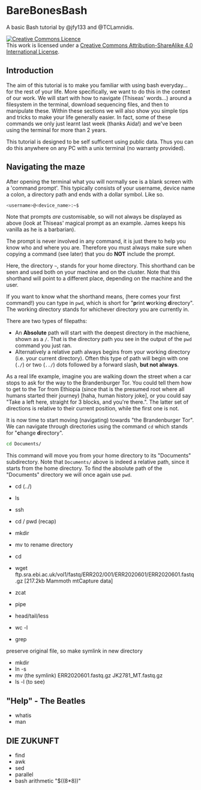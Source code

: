 # BareBonesBash
A basic Bash tutorial by @jfy133 and @TCLamnidis.

<a rel="license" href="http://creativecommons.org/licenses/by-sa/4.0/"><img alt="Creative Commons Licence" style="border-width:0" src="https://i.creativecommons.org/l/by-sa/4.0/88x31.png" /></a><br />This work is licensed under a <a rel="license" href="http://creativecommons.org/licenses/by-sa/4.0/">Creative Commons Attribution-ShareAlike 4.0 International License</a>.

## Introduction

The aim of this tutorial is to make you familiar with using bash everyday... 
for the rest of your life. More specifically, we want to do this in the context
of our work. We will start with how to navigate (Thiseas' words...) around a 
filesystem in the terminal, download sequencing files, and then to 
manipulate these. Within these sections we will also show you simple tips and 
tricks to make your life generally easier. In fact, some of these commands we 
only just learnt last week (thanks Aida!) and we've been using the terminal 
for more than 2 years.

This tutorial is designed to be self sufficent using public data. Thus you
can do this anywhere on any PC with a unix terminal (no warranty provided).

## Navigating the maze

After opening the terminal what you will normally see is a blank screen with a
'command prompt'. This typically consists of your username, device name a colon, 
a directory path and ends with a dollar symbol. Like so.

```bash
<username>@<device_name>:~$
```

Note that prompts _are_ customisable, so will not always be displayed as above 
(look at Thiseas' magical prompt as an example. James keeps his vanilla as he 
is a barbarian).

The prompt is never involved in any command, it is just there to help you know
who and where you are. Therefore you must always make sure when copying a 
command (see later) that you do **NOT** include the prompt.

Here, the directory `~`, stands for your home directory. This shorthand can be 
seen and used both on your machine and on the cluster. Note that this shorthand 
will point to a different place, depending on the machine and the user.

If you want to know what the shorthand means, (here comes your first command!)
you can type in `pwd`, which is short for "**p**rint **w**orking **d**irectory". 
The working directory stands for whichever directory you are currently in. 

There are two types of filepaths: 
* An **Absolute** path will start with the deepest directory in the machiene, shown as a `/`. That is the directory path you see in the output of the `pwd` command you just ran.
* Alternatively a relative path always begins from your working directory (i.e. your current directory). Often this type of path will begin with one (`./`) or two (`../`) dots followed by a forward slash, **but not always**.

As a real life example, imagine you are walking down the street when a car stops to ask for the way to the Brandenburger Tor. You could tell them how to get to the Tor from Ethiopia (since that is the presumed root where all humans started their journey) \[haha, human history joke], or you could say "Take a left here, straight for 3 blocks, and you're there.". The latter set of directions is relative to their current position, while the first one is not.

 It is now time to start moving (navigating) towards "the Brandenburger Tor". We can navigate through directories using the command `cd` which stands for "**c**hange **d**irectory".

```bash
cd Documents/
```
This command will move you from your home directory to its "Documents" subdirectory. Note that `Documents/` above is indeed a relative path, since it starts from the home directory. To find the absolute path of the "Documents" directory we will once again use `pwd`.


* cd (../)
* ls
* ssh
* cd / pwd (recap)

* mkdir 
* mv to rename directory
* cd
* wget ftp.sra.ebi.ac.uk/vol1/fastq/ERR202/001/ERR2020601/ERR2020601.fastq.gz [217.2kb Mammoth mtCapture data]
* zcat
* pipe
* head/tail/less
* wc -l
* grep

preserve original file, so make symlink in new directory
* mkdir
* ln -s 
* mv (the symlink) ERR2020601.fastq.gz JK2781_MT.fastq.gz
* ls -l (to see)


## "Help" - The Beatles

* whatis
* man

## DIE ZUKUNFT

* find
* awk
* sed
* parallel
* bash arithmetic "$((8*8))"
